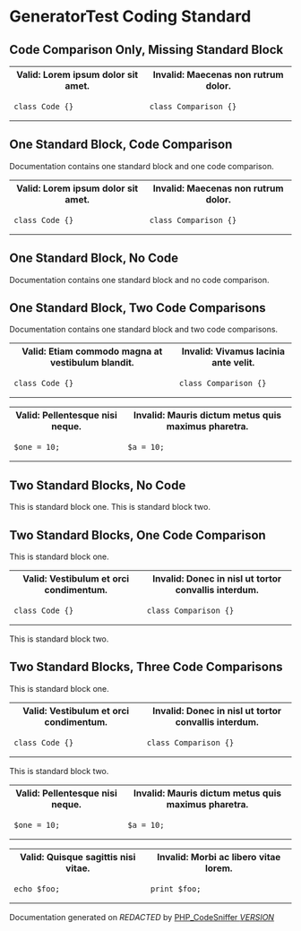 # GeneratorTest Coding Standard

## Code Comparison Only, Missing Standard Block

  <table>
   <tr>
    <th>Valid: Lorem ipsum dolor sit amet.</th>
    <th>Invalid: Maecenas non rutrum dolor.</th>
   </tr>
   <tr>
<td>

    class Code {}

</td>
<td>

    class Comparison {}

</td>
   </tr>
  </table>

## One Standard Block, Code Comparison

Documentation contains one standard block and one code comparison.
  <table>
   <tr>
    <th>Valid: Lorem ipsum dolor sit amet.</th>
    <th>Invalid: Maecenas non rutrum dolor.</th>
   </tr>
   <tr>
<td>

    class Code {}

</td>
<td>

    class Comparison {}

</td>
   </tr>
  </table>

## One Standard Block, No Code

Documentation contains one standard block and no code comparison.

## One Standard Block, Two Code Comparisons

Documentation contains one standard block and two code comparisons.
  <table>
   <tr>
    <th>Valid: Etiam commodo magna at vestibulum blandit.</th>
    <th>Invalid: Vivamus lacinia ante velit.</th>
   </tr>
   <tr>
<td>

    class Code {}

</td>
<td>

    class Comparison {}

</td>
   </tr>
  </table>
  <table>
   <tr>
    <th>Valid: Pellentesque nisi neque.</th>
    <th>Invalid: Mauris dictum metus quis maximus pharetra.</th>
   </tr>
   <tr>
<td>

    $one = 10;

</td>
<td>

    $a = 10;

</td>
   </tr>
  </table>

## Two Standard Blocks, No Code

This is standard block one.
This is standard block two.

## Two Standard Blocks, One Code Comparison

This is standard block one.
  <table>
   <tr>
    <th>Valid: Vestibulum et orci condimentum.</th>
    <th>Invalid: Donec in nisl ut tortor convallis interdum.</th>
   </tr>
   <tr>
<td>

    class Code {}

</td>
<td>

    class Comparison {}

</td>
   </tr>
  </table>
This is standard block two.

## Two Standard Blocks, Three Code Comparisons

This is standard block one.
  <table>
   <tr>
    <th>Valid: Vestibulum et orci condimentum.</th>
    <th>Invalid: Donec in nisl ut tortor convallis interdum.</th>
   </tr>
   <tr>
<td>

    class Code {}

</td>
<td>

    class Comparison {}

</td>
   </tr>
  </table>
This is standard block two.
  <table>
   <tr>
    <th>Valid: Pellentesque nisi neque.</th>
    <th>Invalid: Mauris dictum metus quis maximus pharetra.</th>
   </tr>
   <tr>
<td>

    $one = 10;

</td>
<td>

    $a = 10;

</td>
   </tr>
  </table>
  <table>
   <tr>
    <th>Valid: Quisque sagittis nisi vitae.</th>
    <th>Invalid: Morbi ac libero vitae lorem.</th>
   </tr>
   <tr>
<td>

    echo $foo;

</td>
<td>

    print $foo;

</td>
   </tr>
  </table>

Documentation generated on *REDACTED* by [PHP_CodeSniffer *VERSION*](https://github.com/PHPCSStandards/PHP_CodeSniffer)
